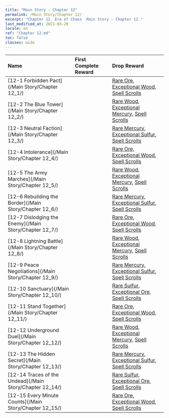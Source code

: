 ```yaml
---
title: "Main Story - Chapter 12"
permalink: /Main Story/Chapter 12/
excerpt: "Chapter 12. Era of Chaos  Main Story - Chapter 12."
last_modified_at: 2021-03-29
locale: en
ref: "Chapter 12.md"
toc: false
classes: wide
---
```


  | Name |  First Complete Reward | Drop Reward |
  |:------------|:------------|:------------| 
  | [12-1 Forbidden Pact](/Main Story/Chapter 12_1/) |  | [Rare Ore](/Items/mat_40/), [Exceptional Wood](/Items/mat_34/), [Spell Scrolls](/Items/con_694/) |
  | [12-2 The Blue Tower](/Main Story/Chapter 12_2/) |  | [Rare Wood](/Items/mat_41/), [Exceptional Mercury](/Items/mat_35/), [Spell Scrolls](/Items/con_694/) |
  | [12-3 Neutral Faction](/Main Story/Chapter 12_3/) |  | [Rare Mercury](/Items/mat_42/), [Exceptional Sulfur](/Items/mat_36/), [Spell Scrolls](/Items/con_694/) |
  | [12-4 Intolerance](/Main Story/Chapter 12_4/) |  | [Rare Ore](/Items/mat_40/), [Exceptional Wood](/Items/mat_34/), [Spell Scrolls](/Items/con_694/) |
  | [12-5 The Army Marches](/Main Story/Chapter 12_5/) |  | [Rare Wood](/Items/mat_41/), [Exceptional Mercury](/Items/mat_35/), [Spell Scrolls](/Items/con_694/) |
  | [12-6 Rebuilding the Border](/Main Story/Chapter 12_6/) |  | [Rare Mercury](/Items/mat_42/), [Exceptional Sulfur](/Items/mat_36/), [Spell Scrolls](/Items/con_694/) |
  | [12-7 Dislodging the Enemy](/Main Story/Chapter 12_7/) |  | [Rare Ore](/Items/mat_40/), [Exceptional Wood](/Items/mat_34/), [Spell Scrolls](/Items/con_694/) |
  | [12-8 Lightning Battle](/Main Story/Chapter 12_8/) |  | [Rare Wood](/Items/mat_41/), [Exceptional Mercury](/Items/mat_35/), [Spell Scrolls](/Items/con_694/) |
  | [12-9 Peace Negotiations](/Main Story/Chapter 12_9/) |  | [Rare Mercury](/Items/mat_42/), [Exceptional Sulfur](/Items/mat_36/), [Spell Scrolls](/Items/con_694/) |
  | [12-10 Sanctuary](/Main Story/Chapter 12_10/) |  | [Rare Sulfur](/Items/mat_43/), [Exceptional Ore](/Items/mat_33/), [Spell Scrolls](/Items/con_694/) |
  | [12-11 Stand Together](/Main Story/Chapter 12_11/) |  | [Rare Ore](/Items/mat_40/), [Exceptional Wood](/Items/mat_34/), [Spell Scrolls](/Items/con_694/) |
  | [12-12 Underground Duel](/Main Story/Chapter 12_12/) |  | [Rare Wood](/Items/mat_41/), [Exceptional Mercury](/Items/mat_35/), [Spell Scrolls](/Items/con_694/) |
  | [12-13 The Hidden Secret](/Main Story/Chapter 12_13/) |  | [Rare Mercury](/Items/mat_42/), [Exceptional Sulfur](/Items/mat_36/), [Spell Scrolls](/Items/con_694/) |
  | [12-14 Traces of the Undead](/Main Story/Chapter 12_14/) |  | [Rare Sulfur](/Items/mat_43/), [Exceptional Ore](/Items/mat_33/), [Spell Scrolls](/Items/con_694/) |
  | [12-15 Every Minute Counts](/Main Story/Chapter 12_15/) |  | [Rare Ore](/Items/mat_40/), [Exceptional Wood](/Items/mat_34/), [Spell Scrolls](/Items/con_694/) |
